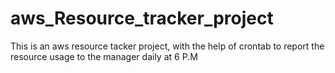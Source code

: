 # aws_Resource_tracker_project
This is an aws resource tacker project, with the help of crontab to report the resource usage to the manager daily at 6 P.M

